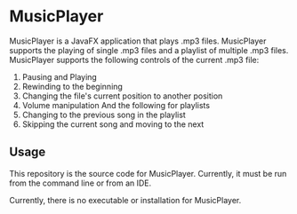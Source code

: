 # MusicPlayer

MusicPlayer is a JavaFX application that plays .mp3 files.
MusicPlayer supports the playing of single .mp3 files and a playlist of multiple .mp3 files.
MusicPlayer supports the following controls of the current .mp3 file:
1. Pausing and Playing
2. Rewinding to the beginning
3. Changing the file's current position to another position
4. Volume manipulation
And the following for playlists
1. Changing to the previous song in the playlist
2. Skipping the current song and moving to the next

## Usage

This repository is the source code for MusicPlayer. Currently, it must be run from the command line or
from an IDE.

Currently, there is no executable or installation for MusicPlayer.